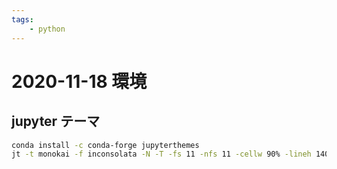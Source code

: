 ```yaml
---
tags:
    - python
---
```


# 2020-11-18 環境

## jupyter テーマ

```bash
conda install -c conda-forge jupyterthemes
jt -t monokai -f inconsolata -N -T -fs 11 -nfs 11 -cellw 90% -lineh 140
```